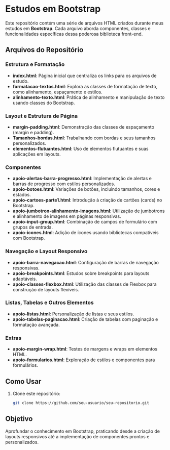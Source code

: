 # Estudos em Bootstrap  

Este repositório contém uma série de arquivos HTML criados durante meus estudos em **Bootstrap**. Cada arquivo aborda componentes, classes e funcionalidades específicas dessa poderosa biblioteca front-end.  

## Arquivos do Repositório  

### Estrutura e Formatação  
- **index.html**: Página inicial que centraliza os links para os arquivos de estudo.  
- **formatacao-textos.html**: Explora as classes de formatação de texto, como alinhamento, espaçamento e estilos.  
- **alinhamento-texto.html**: Prática de alinhamento e manipulação de texto usando classes do Bootstrap.  

### Layout e Estrutura de Página  
- **margin-padding.html**: Demonstração das classes de espaçamento (margin e padding).  
- **Tamanhos-bordas.html**: Trabalhando com bordas e seus tamanhos personalizados.  
- **elementos-flutuantes.html**: Uso de elementos flutuantes e suas aplicações em layouts.  

### Componentes  
- **apoio-alertas-barra-progresso.html**: Implementação de alertas e barras de progresso com estilos personalizados.  
- **apoio-botoes.html**: Variações de botões, incluindo tamanhos, cores e estados.  
- **apoio-cartoes-parte1.html**: Introdução à criação de cartões (cards) no Bootstrap.  
- **apoio-jumbotron-alinhamento-imagens.html**: Utilização de jumbotrons e alinhamento de imagens em páginas responsivas.  
- **apoio-input-group.html**: Combinação de campos de formulário com grupos de entrada.  
- **apoio-icones.html**: Adição de ícones usando bibliotecas compatíveis com Bootstrap.  

### Navegação e Layout Responsivo  
- **apoio-barra-navegacao.html**: Configuração de barras de navegação responsivas.  
- **apoio-breakpoints.html**: Estudos sobre breakpoints para layouts adaptáveis.  
- **apoio-classes-flexbox.html**: Utilização das classes de Flexbox para construção de layouts flexíveis.  

### Listas, Tabelas e Outros Elementos  
- **apoio-listas.html**: Personalização de listas e seus estilos.  
- **apoio-tabelas-paginacao.html**: Criação de tabelas com paginação e formatação avançada.  

### Extras  
- **apoio-margin-wrap.html**: Testes de margens e wraps em elementos HTML.  
- **apoio-formularios.html**: Exploração de estilos e componentes para formulários.  

## Como Usar  
1. Clone este repositório:  
   ```bash  
   git clone https://github.com/seu-usuario/seu-repositorio.git  

## Objetivo
Aprofundar o conhecimento em Bootstrap, praticando desde a criação de layouts responsivos até a implementação de componentes prontos e personalizados.






